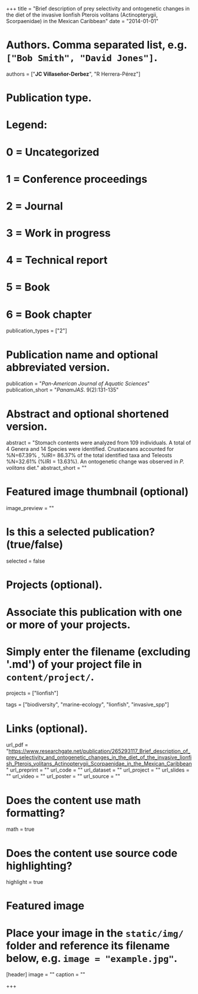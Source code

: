 +++
title = "Brief description of prey selectivity and ontogenetic changes in the diet of the invasive lionfish Pterois volitans (Actinopterygii, Scorpaenidae) in the Mexican Caribbean"
date = "2014-01-01"

# Authors. Comma separated list, e.g. `["Bob Smith", "David Jones"]`.
authors = ["**JC Villaseñor-Derbez**", "R Herrera-Pérez"]

# Publication type.
# Legend:
# 0 = Uncategorized
# 1 = Conference proceedings
# 2 = Journal
# 3 = Work in progress
# 4 = Technical report
# 5 = Book
# 6 = Book chapter
publication_types = ["2"]

# Publication name and optional abbreviated version.
publication = "*Pan-American Journal of Aquatic Sciences*"
publication_short = "*PanamJAS*. 9(2):131-135"

# Abstract and optional shortened version.
abstract = "Stomach contents were analyzed from 109 individuals. A total of 4 Genera and 14 Species were identified. Crustaceans accounted for %N=67.39% , %IRI= 86.37% of the total identified taxa and Teleosts %N=32.61% (%IRI = 13.63%). An ontogenetic change was observed in *P. volitans* diet."
abstract_short = ""

# Featured image thumbnail (optional)
image_preview = ""

# Is this a selected publication? (true/false)
selected = false

# Projects (optional).
#   Associate this publication with one or more of your projects.
#   Simply enter the filename (excluding '.md') of your project file in `content/project/`.
projects = ["lionfish"]

tags = ["biodiversity", "marine-ecology", "lionfish", "invasive_spp"]

# Links (optional).
url_pdf = "https://www.researchgate.net/publication/265293117_Brief_description_of_prey_selectivity_and_ontogenetic_changes_in_the_diet_of_the_invasive_lionfish_Pterois_volitans_Actinopterygii_Scorpaenidae_in_the_Mexican_Caribbean"
url_preprint = ""
url_code = ""
url_dataset = ""
url_project = ""
url_slides = ""
url_video = ""
url_poster = ""
url_source = ""

# Does the content use math formatting?
math = true

# Does the content use source code highlighting?
highlight = true

# Featured image
# Place your image in the `static/img/` folder and reference its filename below, e.g. `image = "example.jpg"`.
[header]
image = ""
caption = ""

+++
